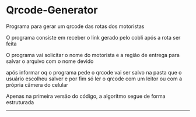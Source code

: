# Qrcode-Generator
Programa para gerar um qrcode das rotas dos motoristas 

O programa consiste em receber o link gerado pelo cobli após a rota ser feita 

O programa vai solicitar o nome do motorista e a região de entrega para salvar o arquivo com o nome devido 

após informar oq o programa pede o qrcode vai ser salvo na pasta que o usuário escolheu salver e por fim só ler o qrcode com um leitor ou com a própria câmera do celular 

Apenas na primeira versão do código, a algoritmo segue de forma estruturada
________________________________________________________
